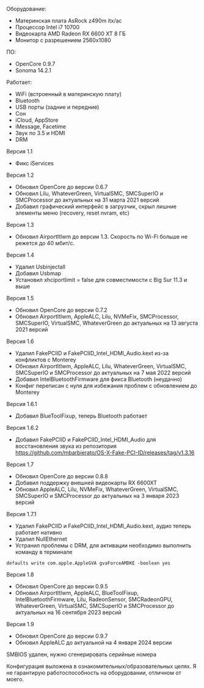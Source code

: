 Оборудование:
- Материнская плата AsRock z490m itx/ac
- Процессор Intel i7 10700
- Видеокарта AMD Radeon RX 6600 XT 8 ГБ
- Монитор с разрешением 2560x1080

ПО:
- OpenCore 0.9.7
- Sonoma 14.2.1

Работает:
- WiFi (встроенный в материнскую плату)
- Bluetooth
- USB порты (задние и передние)
- Сон
- iCloud, AppStore
- iMessage, Facetime
- Звук по 3.5 и HDMI
- DRM

Версия 1.1
- Фикс iServices

Версия 1.2
- Обновил OpenCore до версии 0.6.7
- Обновил Lilu, WhateverGreen, VirtualSMC, SMCSuperIO и SMCProcessor до актуальных на 31 марта 2021 версий
- Добавил графический интерфейс в загрузчик, скрыл лишние элементы меню (recovery, reset nvram, etc)

Версия 1.3
- Обновил AirportItlwm до версии 1.3. Скорость по Wi-Fi больше не режется до 40 мбит/с.

Версия 1.4
- Удалил Usbinjectall
- Добавил Usbmap
- Установил xhciportlimit = false для совместимости с Big Sur 11.3 и выше

Версия 1.5
- Обновил OpenCore до версии 0.7.2
- Обновил AirportItlwm, AppleALC, Lilu, NVMeFix, SMCProcessor, SMCSuperIO, VirtualSMC, WhateverGreen до актуальных на 13 августа 2021 версий

Версия 1.6
- Удалил FakePCIID и FakePCIID_Intel_HDMI_Audio.kext из-за конфликтов с Monterey
- Обновил AirportItlwm, AppleALC, Lilu, WhateverGreen, VirtualSMC, SMCSuperIO и SMCProcessor до актуальных на 7 мая 2022 версий
- Добавил IntelBluetoothFirmware для фикса Bluetooth (неудачно)
- Конфиг переписан с нуля для избежания проблем с обновлением до Monterey

Версия 1.6.1
- Добавил BlueToolFixup, теперь Bluetooth работает

Версия 1.6.2
- Добавил FakePCIID и FakePCIID_Intel_HDMI_Audio для восстановления звука из репозитория
https://github.com/mbarbierato/OS-X-Fake-PCI-ID/releases/tag/v1.3.16

Версия 1.7
- Обновил OpenCore до версии 0.8.8
- Добавил поддержку внешней видеокарты RX 6600XT
- Обновил AppleALC, Lilu, NVMeFix, WhateverGreen, VirtualSMC, SMCSuperIO и SMCProcessor до актуальных на 3 января 2023 версий

Версия 1.7.1
- Удалил FakePCIID и FakePCIID_Intel_HDMI_Audio.kext, аудио теперь работает нативно
- Удалил NullEthernet
- Устранил проблемы с DRM, для активации необходимо выполнить команду в терминале

``defaults write com.apple.AppleGVA gvaForceAMDKE -boolean yes``

Версия 1.8
- Обновил OpenCore до версии 0.9.5
- Обновил AirportItlwm, AppleALC, BlueToolFixup, IntelBluetoothFirmware, Lilu, RadeonSensor, SMCRadeonGPU, WhateverGreen, VirtualSMC, SMCSuperIO и SMCProcessor до актуальных на 16 сентября 2023 версий

Версия 1.9
- Обновил OpenCore до версии 0.9.7
- Обновил AppleALC до актуальной на 4 января 2024 версии

SMBIOS удален, нужно сгенерировать серийные номера

Конфигурация выложена в ознакомительных/образовательных целях. Я не гарантирую работоспособность на оборудовании, отличном от моего.
